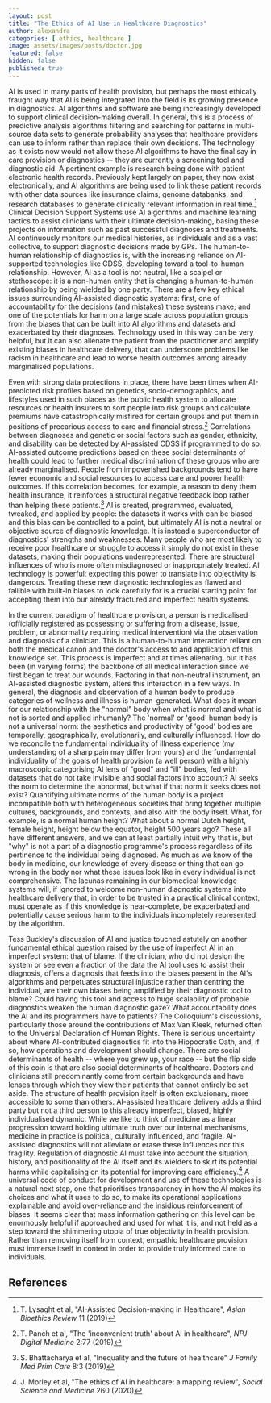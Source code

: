 ```yaml
---
layout: post
title: "The Ethics of AI Use in Healthcare Diagnostics"
author: alexandra
categories: [ ethics, healthcare ]
image: assets/images/posts/doctor.jpg
featured: false
hidden: false
published: true
---
```


AI is used in many parts of health provision, but perhaps the most
ethically fraught way that AI is being integrated into the field is its
growing presence in diagnostics. AI algorithms and software are being
increasingly developed to support clinical decision-making overall. In
general, this is a process of predictive analysis algorithms filtering
and searching for patterns in multi-source data sets to generate
probability analyses that healthcare providers can use to inform rather
than replace their own decisions. The technology as it exists now would
not allow these AI algorithms to have the final say in care provision or
diagnostics -- they are currently a screening tool and diagnostic aid. A
pertinent example is research being done with patient electronic health
records. Previously kept largely on paper, they now exist
electronically, and AI algorithms are being used to link these patient
records with other data sources like insurance claims, genome databanks,
and research databases to generate clinically relevant information in
real time.[^1] Clinical Decision Support Systems use AI algorithms and
machine learning tactics to assist clinicians with their ultimate
decision-making, basing these projects on information such as past
successful diagnoses and treatments. AI continuously monitors our
medical histories, as individuals and as a vast collective, to support
diagnostic decisions made by GPs. The human-to-human relationship of
diagnostics is, with the increasing reliance on AI-supported
technologies like CDSS, developing toward a tool-to-human relationship.
However, AI as a tool is not neutral, like a scalpel or stethoscope: it
is a non-human entity that is changing a human-to-human relationship by
being wielded by one party. There are a few key ethical issues
surrounding AI-assisted diagnostic systems: first, one of accountability
for the decisions (and mistakes) these systems make; and one of the
potentials for harm on a large scale across population groups from the
biases that can be built into AI algorithms and datasets and exacerbated
by their diagnoses. Technology used in this way can be very helpful, but
it can also alienate the patient from the practitioner and amplify
existing biases in healthcare delivery, that can underscore problems
like racism in healthcare and lead to worse health outcomes among
already marginalised populations.

Even with strong data protections in place, there have been times when
AI-predicted risk profiles based on genetics, socio-demographics, and
lifestyles used in such places as the public health system to allocate
resources or health insurers to sort people into risk groups and
calculate premiums have catastrophically misfired for certain groups and
put them in positions of precarious access to care and financial
stress.[^2] Correlations between diagnoses and genetic or social factors
such as gender, ethnicity, and disability can be detected by AI-assisted
CDSS if programmed to do so. AI-assisted outcome predictions based on
these social determinants of health could lead to further medical
discrimination of these groups who are already marginalised. People from
impoverished backgrounds tend to have fewer economic and social
resources to access care and poorer health outcomes. If this correlation
becomes, for example, a reason to deny them health insurance, it
reinforces a structural negative feedback loop rather than helping these
patients.[^3] AI is created, programmed, evaluated, tweaked, and applied
by people: the datasets it works with can be biased and this bias can be
controlled to a point, but ultimately AI is not a neutral or objective
source of diagnostic knowledge. It is instead a superconductor of
diagnostics' strengths and weaknesses. Many people who are most likely
to receive poor healthcare or struggle to access it simply do not exist
in these datasets, making their populations underrepresented. There are
structural influences of who is more often misdiagnosed or
inappropriately treated. AI technology is powerful: expecting this power
to translate into objectivity is dangerous. Treating these new
diagnostic technologies as flawed and fallible with built-in biases to
look carefully for is a crucial starting point for accepting them into
our already fractured and imperfect health systems.

In the current paradigm of healthcare provision, a person is medicalised
(officially registered as possessing or suffering from a disease, issue,
problem, or abnormality requiring medical intervention) via the
observation and diagnosis of a clinician. This is a human-to-human
interaction reliant on both the medical canon and the doctor's access to
and application of this knowledge set. This process is imperfect and at
times alienating, but it has been (in varying forms) the backbone of all
medical interaction since we first began to treat our wounds. Factoring
in that non-neutral instrument, an AI-assisted diagnostic system, alters
this interaction in a few ways. In general, the diagnosis and
observation of a human body to produce categories of wellness and
illness is human-generated. What does it mean for our relationship with
the "normal" body when what is normal and what is not is sorted and
applied inhumanly? The 'normal' or 'good' human body is not a universal
norm: the aesthetics and productivity of 'good' bodies are temporally,
geographically, evolutionarily, and culturally influenced. How do we
reconcile the fundamental individuality of illness experience (my
understanding of a sharp pain may differ from yours) and the fundamental
individuality of the goals of health provision (a well person) with a
highly macroscopic categorising AI lens of "good" and "ill" bodies, fed
with datasets that do not take invisible and social factors into
account? AI seeks the norm to determine the abnormal, but what if that
norm it seeks does not exist? Quantifying ultimate norms of the human
body is a project incompatible both with heterogeneous societies that
bring together multiple cultures, backgrounds, and contexts, and also
with the body itself. What, for example, is a normal human height? What
about a normal Dutch height, female height, height below the equator,
height 500 years ago? These all have different answers, and we can at
least partially intuit why that is, but "why" is not a part of a
diagnostic programme's process regardless of its pertinence to the
individual being diagnosed. As much as we know of the body in medicine,
our knowledge of every disease or thing that can go wrong in the body
nor what these issues look like in every individual is not
comprehensive. The lacunas remaining in our biomedical knowledge systems
will, if ignored to welcome non-human diagnostic systems into healthcare
delivery that, in order to be trusted in a practical clinical context,
must operate as if this knowledge is near-complete, be exacerbated and
potentially cause serious harm to the individuals incompletely
represented by the algorithm.

Tess Buckley's discussion of AI and justice touched astutely on another
fundamental ethical question raised by the use of imperfect AI in an
imperfect system: that of blame. If the clinician, who did not design
the system or see even a fraction of the data the AI tool uses to assist
their diagnosis, offers a diagnosis that feeds into the biases present
in the AI's algorithms and perpetuates structural injustice rather than
centring the individual, are their own biases being amplified by their
diagnostic tool to blame? Could having this tool and access to huge
scalability of probable diagnostics weaken the human diagnostic gaze?
What accountability does the AI and its programmers have to patients?
The Colloquium's discussions, particularly those around the
contributions of Max Van Kleek, returned often to the Universal
Declaration of Human Rights. There is serious uncertainty about where
AI-contributed diagnostics fit into the Hippocratic Oath, and, if so,
how operations and development should change. There are social
determinants of health -- where you grew up, your race -- but the flip
side of this coin is that are also social determinants of healthcare.
Doctors and clinicians still predominantly come from certain backgrounds
and have lenses through which they view their patients that cannot
entirely be set aside. The structure of health provision itself is often
exclusionary, more accessible to some than others. AI-assisted
healthcare delivery adds a third party but not a third person to this
already imperfect, biased, highly individualised dynamic. While we like
to think of medicine as a linear progression toward holding ultimate
truth over our internal mechanisms, medicine in practice is political,
culturally influenced, and fragile. AI-assisted diagnostics will not
alleviate or erase these influences nor this fragility. Regulation of
diagnostic AI must take into account the situation, history, and
positionality of the AI itself and its wielders to skirt its potential
harms while capitalising on its potential for improving care
efficiency.[^4] A universal code of conduct for development and use of
these technologies is a natural next step, one that prioritises
transparency in how the AI makes its choices and what it uses to do so,
to make its operational applications explainable and avoid over-reliance
and the insidious reinforcement of biases. It seems clear that mass
information gathering on this level can be enormously helpful if
approached and used for what it is, and not held as a step toward the
shimmering utopia of true objectivity in health provision. Rather than
removing itself from context, empathic healthcare provision must immerse
itself in context in order to provide truly informed care to
individuals.

## References

[^1]: T. Lysaght et al, "AI-Assisted Decision-making in Healthcare", *Asian Bioethics Review* 11 (2019)

[^2]: T. Panch et al, "The 'inconvenient truth' about AI in healthcare", *NPJ Digital Medicine* 2:77 (2019)

[^3]: S. Bhattacharya et al, "Inequality and the future of healthcare" *J Family Med Prim Care* 8:3 (2019)

[^4]: J. Morley et al, "The ethics of AI in healthcare: a mapping review", *Social Science and Medicine* 260 (2020)
